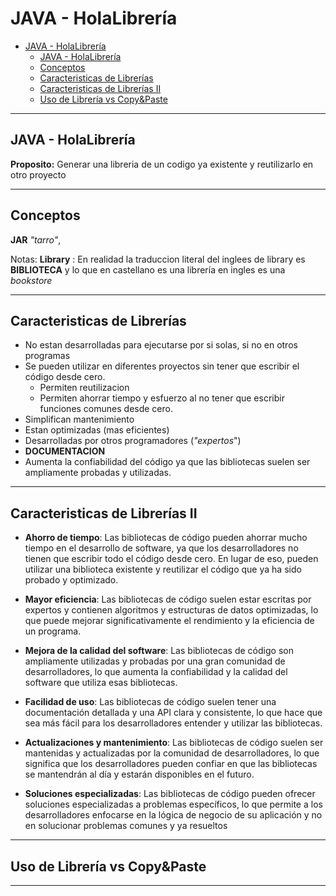 # JAVA - HolaLibrería

- [JAVA - HolaLibrería](#java---holalibrería)
  - [JAVA - HolaLibrería](#java---holalibrería-1)
  - [Conceptos](#conceptos)
  - [Caracteristicas de Librerías](#caracteristicas-de-librerías)
  - [Caracteristicas de Librerías II](#caracteristicas-de-librerías-ii)
  - [Uso de Librería vs Copy\&Paste](#uso-de-librería-vs-copypaste)

---

## JAVA - HolaLibrería

**Proposito:**
Generar una libreria de un codigo ya existente y reutilizarlo en otro proyecto

---

## Conceptos

**JAR** _"tarro"_,  

Notas:
**Library** : En realidad la traduccion literal del inglees de library es **BIBLIOTECA** y lo que en castellano es una librería en ingles es una _bookstore_

---

## Caracteristicas de Librerías

- No estan desarrolladas para ejecutarse por si solas, si no en otros programas
- Se pueden utilizar en diferentes proyectos sin tener que escribir el código desde cero.
  - Permiten reutilizacion
  - Permiten ahorrar tiempo y esfuerzo al no tener que escribir funciones comunes desde cero.
- Simplifican mantenimiento
- Estan optimizadas (mas eficientes)
- Desarrolladas por otros programadores (_"expertos_")
- **DOCUMENTACION**
- Aumenta la confiabilidad del código ya que las bibliotecas suelen ser ampliamente probadas y utilizadas.

---

## Caracteristicas de Librerías II

- **Ahorro de tiempo**: Las bibliotecas de código pueden ahorrar mucho tiempo en el desarrollo de software, ya que los desarrolladores no tienen que escribir todo el código desde cero. En lugar de eso, pueden utilizar una biblioteca existente y reutilizar el código que ya ha sido probado y optimizado.

- **Mayor eficiencia**: Las bibliotecas de código suelen estar escritas por expertos y contienen algoritmos y estructuras de datos optimizadas, lo que puede mejorar significativamente el rendimiento y la eficiencia de un programa.

- **Mejora de la calidad del software**: Las bibliotecas de código son ampliamente utilizadas y probadas por una gran comunidad de desarrolladores, lo que aumenta la confiabilidad y la calidad del software que utiliza esas bibliotecas.

- **Facilidad de uso**: Las bibliotecas de código suelen tener una documentación detallada y una API clara y consistente, lo que hace que sea más fácil para los desarrolladores entender y utilizar las bibliotecas.

- **Actualizaciones y mantenimiento**: Las bibliotecas de código suelen ser mantenidas y actualizadas por la comunidad de desarrolladores, lo que significa que los desarrolladores pueden confiar en que las bibliotecas se mantendrán al día y estarán disponibles en el futuro.

- **Soluciones especializadas**: Las bibliotecas de código pueden ofrecer soluciones especializadas a problemas específicos, lo que permite a los desarrolladores enfocarse en la lógica de negocio de su aplicación y no en solucionar problemas comunes y ya resueltos



---

## Uso de Librería vs Copy&Paste

---
